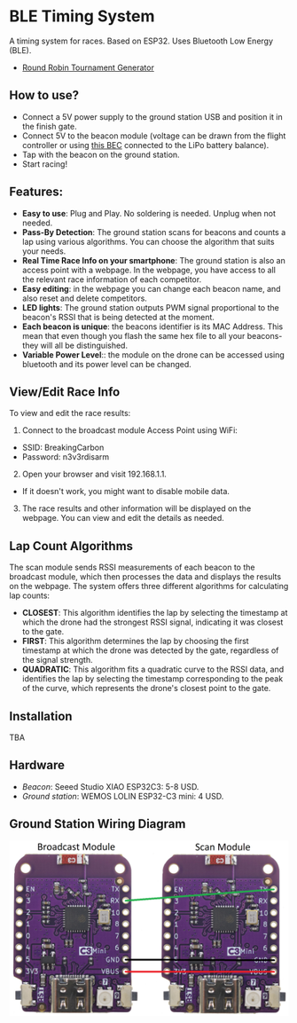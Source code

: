 # BLE Timing System
A timing system for races. Based on ESP32. Uses Bluetooth Low Energy (BLE).
- [Round Robin Tournament Generator](https://omrijsharon.github.io/BLE_Timing_System/)

## How to use?
* Connect a 5V power supply to the ground station USB and position it in the finish gate.
* Connect 5V to the beacon module (voltage can be drawn from the flight controller or using [this BEC](https://s.click.aliexpress.com/e/_DddLQzr) connected to the LiPo battery balance).
* Tap with the beacon on the ground station.
* Start racing!

## Features:
* **Easy to use**: Plug and Play. No soldering is needed. Unplug when not needed.
* **Pass-By Detection**: The ground station scans for beacons and counts a lap using various algorithms. You can choose the algorithm that suits your needs.
* **Real Time Race Info on your smartphone**: The ground station is also an access point with a webpage. In the webpage, you have access to all the relevant race information of each competitor.
* **Easy editing**: in the webpage you can change each beacon name, and also reset and delete competitors.
* **LED lights**: The ground station outputs PWM signal proportional to the beacon's RSSI that is being detected at the moment.
* **Each beacon is unique**: the beacons identifier is its MAC Address. This mean that even though you flash the same hex file to all your beacons- they will all be distinguished.
* **Variable Power Level**:: the module on the drone can be accessed using bluetooth and its power level can be changed.

## View/Edit Race Info
To view and edit the race results:
1. Connect to the broadcast module Access Point using WiFi:
- SSID: BreakingCarbon
- Password: n3v3rdisarm
2. Open your browser and visit 192.168.1.1.
- If it doesn't work, you might want to disable mobile data.
3. The race results and other information will be displayed on the webpage. You can view and edit the details as needed.

## Lap Count Algorithms
The scan module sends RSSI measurements of each beacon to the broadcast module, which then processes the data and displays the results on the webpage. The system offers three different algorithms for calculating lap counts:
- **CLOSEST**: This algorithm identifies the lap by selecting the timestamp at which the drone had the strongest RSSI signal, indicating it was closest to the gate.
- **FIRST**: This algorithm determines the lap by choosing the first timestamp at which the drone was detected by the gate, regardless of the signal strength.
- **QUADRATIC**: This algorithm fits a quadratic curve to the RSSI data, and identifies the lap by selecting the timestamp corresponding to the peak of the curve, which represents the drone's closest point to the gate.

## Installation
TBA

## Hardware
- *Beacon*: Seeed Studio XIAO ESP32C3: 5-8 USD.
- *Ground station*: WEMOS LOLIN ESP32-C3 mini: 4 USD.

## Ground Station Wiring Diagram
![Wiring Diagram](images/wiring_diagram.png)
